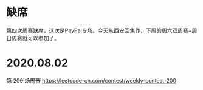 
# 缺席

第四次周赛缺席，这次是PayPal专场。今天从西安回焦作，下周的周六双周赛+周日周赛就可以参加了。

# 2020.08.02

~~第 200 场周赛~~ https://leetcode-cn.com/contest/weekly-contest-200
